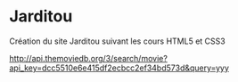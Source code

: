 # Jarditou

Création du site Jarditou suivant les cours HTML5 et CSS3


http://api.themoviedb.org/3/search/movie?api_key=dcc5510e6e415df2ecbcc2ef34bd573d&query=yyy